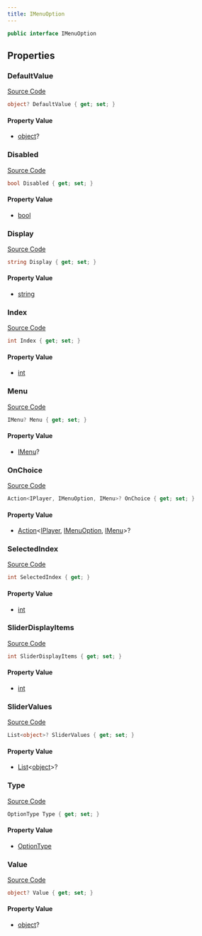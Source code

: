 ```yaml
---
title: IMenuOption
---
```


```csharp
public interface IMenuOption
```

## Properties

### DefaultValue

[Source Code](https://github.com/swiftly-solution/swiftlys2/blob/beta/managed/src/SwiftlyS2.Shared/Modules/Menus/IMenuOption.cs#L42)

```csharp
object? DefaultValue { get; set; }
```

#### Property Value

- [object](https://learn.microsoft.com/dotnet/api/system.object)?

### Disabled

[Source Code](https://github.com/swiftly-solution/swiftlys2/blob/beta/managed/src/SwiftlyS2.Shared/Modules/Menus/IMenuOption.cs#L38)

```csharp
bool Disabled { get; set; }
```

#### Property Value

- [bool](https://learn.microsoft.com/dotnet/api/system.boolean)

### Display

[Source Code](https://github.com/swiftly-solution/swiftlys2/blob/beta/managed/src/SwiftlyS2.Shared/Modules/Menus/IMenuOption.cs#L22)

```csharp
string Display { get; set; }
```

#### Property Value

- [string](https://learn.microsoft.com/dotnet/api/system.string)

### Index

[Source Code](https://github.com/swiftly-solution/swiftlys2/blob/beta/managed/src/SwiftlyS2.Shared/Modules/Menus/IMenuOption.cs#L30)

```csharp
int Index { get; set; }
```

#### Property Value

- [int](https://learn.microsoft.com/dotnet/api/system.int32)

### Menu

[Source Code](https://github.com/swiftly-solution/swiftlys2/blob/beta/managed/src/SwiftlyS2.Shared/Modules/Menus/IMenuOption.cs#L18)

```csharp
IMenu? Menu { get; set; }
```

#### Property Value

- [IMenu](/docs/api/shared/menus/imenu)?

### OnChoice

[Source Code](https://github.com/swiftly-solution/swiftlys2/blob/beta/managed/src/SwiftlyS2.Shared/Modules/Menus/IMenuOption.cs#L26)

```csharp
Action<IPlayer, IMenuOption, IMenu>? OnChoice { get; set; }
```

#### Property Value

- [Action](https://learn.microsoft.com/dotnet/api/system.action-3)<[IPlayer](/docs/api/shared/players/iplayer), [IMenuOption](/docs/api/shared/menus/imenuoption), [IMenu](/docs/api/shared/menus/imenu)>?

### SelectedIndex

[Source Code](https://github.com/swiftly-solution/swiftlys2/blob/beta/managed/src/SwiftlyS2.Shared/Modules/Menus/IMenuOption.cs#L58)

```csharp
int SelectedIndex { get; }
```

#### Property Value

- [int](https://learn.microsoft.com/dotnet/api/system.int32)

### SliderDisplayItems

[Source Code](https://github.com/swiftly-solution/swiftlys2/blob/beta/managed/src/SwiftlyS2.Shared/Modules/Menus/IMenuOption.cs#L46)

```csharp
int SliderDisplayItems { get; set; }
```

#### Property Value

- [int](https://learn.microsoft.com/dotnet/api/system.int32)

### SliderValues

[Source Code](https://github.com/swiftly-solution/swiftlys2/blob/beta/managed/src/SwiftlyS2.Shared/Modules/Menus/IMenuOption.cs#L50)

```csharp
List<object>? SliderValues { get; set; }
```

#### Property Value

- [List](https://learn.microsoft.com/dotnet/api/system.collections.generic.list-1)<[object](https://learn.microsoft.com/dotnet/api/system.object)>?

### Type

[Source Code](https://github.com/swiftly-solution/swiftlys2/blob/beta/managed/src/SwiftlyS2.Shared/Modules/Menus/IMenuOption.cs#L34)

```csharp
OptionType Type { get; set; }
```

#### Property Value

- [OptionType](/docs/api/shared/menus/optiontype)

### Value

[Source Code](https://github.com/swiftly-solution/swiftlys2/blob/beta/managed/src/SwiftlyS2.Shared/Modules/Menus/IMenuOption.cs#L54)

```csharp
object? Value { get; set; }
```

#### Property Value

- [object](https://learn.microsoft.com/dotnet/api/system.object)?

